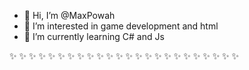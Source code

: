 - 👋 Hi, I’m @MaxPowah
- 👀 I’m interested in game development and html
- 🌱 I’m currently learning C# and Js


✨ ✨ ✨ ✨ ✨ ✨ ✨ ✨ ✨ ✨ ✨ ✨ ✨ ✨ ✨ ✨ ✨ ✨ ✨ ✨ ✨ ✨ ✨ ✨

